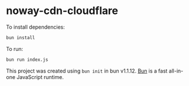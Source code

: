 # noway-cdn-cloudflare

To install dependencies:

```bash
bun install
```

To run:

```bash
bun run index.js
```

This project was created using `bun init` in bun v1.1.12. [Bun](https://bun.sh) is a fast all-in-one JavaScript runtime.
